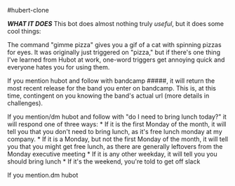 #hubert-clone

***WHAT IT DOES***
This bot does almost nothing truly *useful*, but it does some cool things:

The command "gimme pizza" gives you a gif of a cat with spinning pizzas for eyes. It was originally just triggered on "pizza," but if there's one thing I've learned from Hubot at work, one-word triggers get annoying quick and everyone hates you for using them.

If you mention hubot and follow with bandcamp #####, it will return the most recent release for the band you enter on bandcamp. This is, at this time, contingent on you knowing the band's actual url (more details in challenges).

If you mention/dm hubot and follow with "do I need to bring lunch today?" it will respond one of three ways:
	* If it is the first Monday of the month, it will tell you that you don't need to bring lunch, as it's free lunch monday at my company.
	* If it is a Monday, but not the first Monday of the month, it will tell you that you might get free lunch, as there are generally leftovers from the Monday executive meeting
	* If it is any other weekday, it will tell you you should bring lunch
	* If it's the weekend, you're told to get off slack

If you mention.dm hubot 